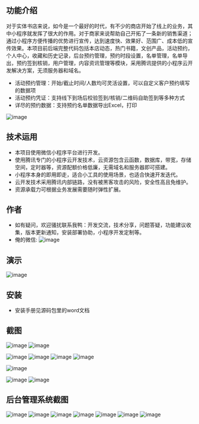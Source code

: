 ## 功能介绍 
对于实体书店来说，如今是一个最好的时代，有不少的商店开始了线上的业务，其中小程序就发挥了很大的作用。对于商家来说帮助自己开拓了一条新的销售渠道；通过小程序方便传播的优势进行宣传，达到速度快、效果好、范围广、成本低的宣传效果。本项目前后端完整代码包括本店动态，热门书籍，文创产品，活动预约，个人中心，收藏和历史记录，后台预约管理，预约时段设置，名单管理，名单导出，预约签到核销，用户管理，内容资讯管理等模块，采用腾讯提供的小程序云开发解决方案，无须服务器和域名。
 
- 活动预约管理：开始/截止时间/人数均可灵活设置，可以自定义客户预约填写的数据项
- 活动预约凭证：支持线下到场后校验签到/核销/二维码自助签到等多种方式
- 详尽的预约数据：支持预约名单数据导出Excel，打印

![image](https://user-images.githubusercontent.com/96903743/219948119-0f472bea-59c5-4134-8d68-a338f70ca58f.png)

## 技术运用
- 本项目使用微信小程序平台进行开发。
- 使用腾讯专门的小程序云开发技术，云资源包含云函数，数据库，带宽，存储空间，定时器等，资源配额价格低廉，无需域名和服务器即可搭建。
- 小程序本身的即用即走，适合小工具的使用场景，也适合快速开发迭代。
- 云开发技术采用腾讯内部链路，没有被黑客攻击的风险，安全性高且免维护。
- 资源承载力可根据业务发展需要随时弹性扩展。  



## 作者
- 如有疑问，欢迎骚扰联系我鸭：开发交流，技术分享，问题答疑，功能建议收集，版本更新通知，安装部署协助，小程序开发定制等。
- 俺的微信: 
![image](https://user-images.githubusercontent.com/96903743/219948121-011c4caa-4f8f-4c8e-82af-90cea213bf7d.png)



## 演示 
![image](https://user-images.githubusercontent.com/96903743/219948125-a19c2f62-beae-4f42-8d39-0bce44158d92.png)

## 安装

- 安装手册见源码包里的word文档




## 截图
 ![image](https://user-images.githubusercontent.com/96903743/219948136-0c6225eb-f335-4131-8a81-626c9fb7fb00.png)
![image](https://user-images.githubusercontent.com/96903743/219948140-c1d9d0be-4420-4a0e-afd9-71e7eafd35d1.png)

 ![image](https://user-images.githubusercontent.com/96903743/219948141-fd7a750f-70ab-481e-a2d0-7353696636a7.png)
![image](https://user-images.githubusercontent.com/96903743/219948149-0f7734a1-63ae-442a-a435-27cdbe652347.png)
![image](https://user-images.githubusercontent.com/96903743/219948151-caef2176-17f8-4913-8a6b-7e8ede644b3f.png)
![image](https://user-images.githubusercontent.com/96903743/219948153-ebbae1c4-53f5-48f2-ae75-51c8833e7a1b.png)

 ![image](https://user-images.githubusercontent.com/96903743/219948155-f2fd1a3b-a757-4d81-bd15-ed9451652911.png)

 ![image](https://user-images.githubusercontent.com/96903743/219948157-4998fde7-881e-47a1-a237-b8c26163876d.png)
![image](https://user-images.githubusercontent.com/96903743/219948159-b2c306a3-568f-4fb6-bb23-3c2c70a1054d.png)


## 后台管理系统截图 
 ![image](https://user-images.githubusercontent.com/96903743/219948162-5b3cadf0-44f5-4bbe-bfd0-04b47389da86.png)
![image](https://user-images.githubusercontent.com/96903743/219948167-5273f37b-ed0c-4bfd-b907-a56df87bde88.png)
![image](https://user-images.githubusercontent.com/96903743/219948173-e0604287-0b5a-4f1b-a596-deee3cd322f0.png)
![image](https://user-images.githubusercontent.com/96903743/219948179-1de3f9a4-b17b-4879-927c-f41998f52a05.png)
![image](https://user-images.githubusercontent.com/96903743/219948184-3c67c2fc-0f01-4de4-8027-48b4eb816690.png)
![image](https://user-images.githubusercontent.com/96903743/219948191-1715d6b4-5bdc-4fe8-b2ee-f37740e158ed.png)
![image](https://user-images.githubusercontent.com/96903743/219948193-0c626807-bf44-47fe-9720-0054312f9a60.png)





